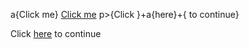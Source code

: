 a{Click me}
<a href="">Click me</a>
p>{Click }+a{here}+{ to continue}
<p>Click <a href="">here</a> to continue</p>